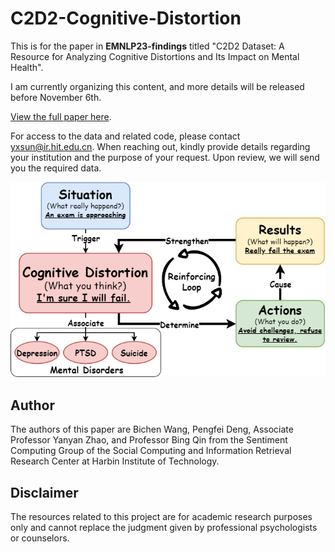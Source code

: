 # C2D2-Cognitive-Distortion

This is for the paper in **EMNLP23-findings** titled "C2D2 Dataset: A Resource for Analyzing Cognitive Distortions and Its Impact on Mental Health".

I am currently organizing this content, and more details will be released before November 6th.

[View the full paper here](https://github.com/bcwangavailable/C2D2-Cognitive-Distortion/blob/main/Cognitive_distortion_emnlp%20(16).pdf).

For access to the data and related code, please contact [yxsun@ir.hit.edu.cn](mailto:yxsun@ir.hit.edu.cn). When reaching out, kindly provide details regarding your institution and the purpose of your request. Upon review, we will send you the required data.

![C2D2 Introduction Image](https://github.com/bcwangavailable/C2D2-Cognitive-Distortion/blob/main/intro.png)


## Author
The authors of this paper are Bichen Wang, Pengfei Deng, Associate Professor Yanyan Zhao, and Professor Bing Qin from the Sentiment Computing Group of the Social Computing and Information Retrieval Research Center at Harbin Institute of Technology.

## Disclaimer
The resources related to this project are for academic research purposes only and cannot replace the judgment given by professional psychologists or counselors.
